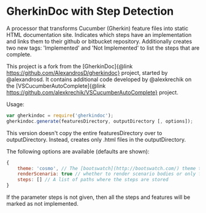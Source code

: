 GherkinDoc with Step Detection
==========

A processor that transforms Cucumber (Gherkin) feature files into static HTML documentation site. Indicates which steps have an implementation
and links them to their github or bitbucket repository. Additionally creates two new tags: 'Implemented' and 'Not Implemented' to list the
steps that are complete.

This project is a fork from the [GherkinDoc]{@link https://github.com/AlexandrosD/gherkindoc} project, started by @alexandrosd.
It contains additional code developed by @alexkrechik on the [VSCucumberAutoComplete]{@link https://github.com/alexkrechik/VSCucumberAutoComplete} project.


Usage:
```javascript
var gherkindoc = require('gherkindoc');
gherkindoc.generate(featuresDirectory, outputDirectory [, options]);
```
This version doesn't copy the entire featuresDirectory over to outputDirectory. Instead, creates only .html files in the outputDirectory.


The following options are available (defaults are shown):
```javascript
{
    theme: 'cosmo', // The [bootswatch](http://bootswatch.com/) theme to use
    renderScenaria: true // whether to render scenario bodies or only feature descriptions,
    steps: [] // A list of paths where the steps are stored
}
```

If the parameter steps is not given, then all the steps and features will be marked as not implemented.
